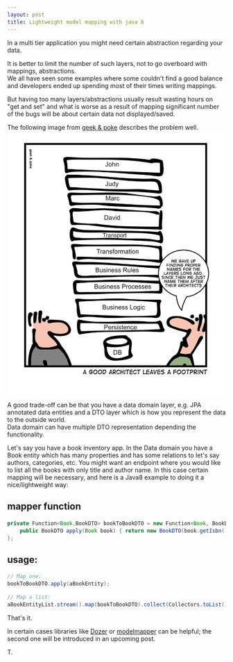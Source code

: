 ```yaml
---
layout: post
title: Lightweight model mapping with java 8
---
```


In a multi tier application you might need certain abstraction regarding your data.

It is better to limit the number of such layers, not to go overboard with mappings, abstractions.<br/>
We all have seen some examples where some couldn't find a good balance and developers ended up spending most of their times writing mappings.

But having too many layers/abstractions usually result wasting hours on "get and set" and what is worse as a result of mapping significant number of the bugs will be about certain data not displayed/saved.

The following image from <a href="http://geek-and-poke.com/geekandpoke/2013/7/13/foodprints" target="_blank">geek &amp; poke</a> describes the problem well.
![placeholder](./assets/footprints2.jpg "Good Architect leaves a footprint")

A good trade-off can be that you have a data domain layer, e.g. JPA annotated data entities and a DTO layer which is how you represent the data to the outside world.<br/>
Data domain can have multiple DTO representation depending the functionality.

Let's say you have a book inventory app. In the Data domain you have a Book entity which has many properties and has some relations to let's say authors, categories, etc.
You might want an endpoint where you would like to list all the books with only title and author name.
In this case certain mapping will be necessary, and here is a Java8 example to doing it a nice/lightweight way:

## mapper function
```java
private Function<Book,BookDTO> bookToBookDTO = new Function<Book, BookDTO>() {
    public BookDTO apply(Book book) { return new BookDTO(book.getIsbn(), book.getTitle(),book.getAuthor());}
};
```

## usage:
```java
// Map one:
bookToBookDTO.apply(aBookEntity);
```
```java
// Map a list:
aBookEntityList.stream().map(bookToBookDTO).collect(Collectors.toList());
```
That's it.

In certain cases libraries like <a href="http://dozer.sourceforge.net/" target ="_blank">Dozer</a> or <a href="http://modelmapper.org/" target="_blank">modelmapper</a> can be helpful; the second one
will be introduced in an upcoming post.

T.